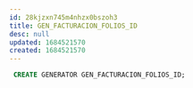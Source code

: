 ```yaml
---
id: 28kjzxn745m4nhzx0bszoh3
title: GEN_FACTURACION_FOLIOS_ID
desc: null
updated: 1684521570
created: 1684521570
---
```



```sql
 CREATE GENERATOR GEN_FACTURACION_FOLIOS_ID;
```
